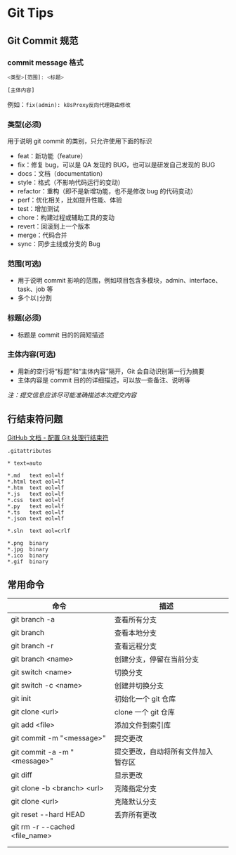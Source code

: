 # Git Tips

## Git Commit 规范

### commit message 格式

```javascript
<类型>[范围]: <标题>

[主体内容]
```

例如：`fix(admin): k8sProxy反向代理路由修改`

### 类型(必须)

用于说明 git commit 的类别，只允许使用下面的标识

-   feat：新功能（feature）
-   fix：修复 bug，可以是 QA 发现的 BUG，也可以是研发自己发现的 BUG
-   docs：文档（documentation）
-   style：格式（不影响代码运行的变动）
-   refactor：重构（即不是新增功能，也不是修改 bug 的代码变动）
-   perf：优化相关，比如提升性能、体验
-   test：增加测试
-   chore：构建过程或辅助工具的变动
-   revert：回滚到上一个版本
-   merge：代码合并
-   sync：同步主线或分支的 Bug

### 范围(可选)

-   用于说明 commit 影响的范围，例如项目包含多模块，admin、interface、task、job 等
-   多个以`|`分割

### 标题(必须)

-   标题是 commit 目的的简短描述

### 主体内容(可选)

-   用新的空行将“标题”和“主体内容”隔开，Git 会自动识别第一行为摘要
-   主体内容是 commit 目的的详细描述，可以放一些备注、说明等

_注：提交信息应该尽可能准确描述本次提交内容_

## 行结束符问题

[GitHub 文档 - 配置 Git 处理行结束符](https://docs.github.com/zh/get-started/getting-started-with-git/configuring-git-to-handle-line-endings)

`.gitattributes`

```
* text=auto

*.md   text eol=lf
*.html text eol=lf
*.htm  text eol=lf
*.js   text eol=lf
*.css  text eol=lf
*.py   text eol=lf
*.ts   text eol=lf
*.json text eol=lf

*.sln  text eol=crlf

*.png  binary
*.jpg  binary
*.ico  binary
*.gif  binary
```

## 常用命令

| 命令                           | 描述                               |     |
| ------------------------------ | ---------------------------------- | --- |
| git branch -a                  | 查看所有分支                       |     |
| git branch                     | 查看本地分支                       |     |
| git branch -r                  | 查看远程分支                       |     |
| git branch \<name>             | 创建分支，停留在当前分支           |     |
| git switch \<name>             | 切换分支                           |     |
| git switch -c \<name>          | 创建并切换分支                     |     |
| git init                       | 初始化一个 git 仓库                |     |
| git clone \<url>               | clone 一个 git 仓库                |     |
| git add \<file>                | 添加文件到索引库                   |     |
| git commit -m "\<message>"     | 提交更改                           |     |
| git commit -a -m "\<message>"  | 提交更改，自动将所有文件加入暂存区 |     |
| git diff                       | 显示更改                           |     |
| git clone -b \<branch> \<url>  | 克隆指定分支                       |     |
| git clone \<url>               | 克隆默认分支                       |     |
| git reset --hard HEAD          | 丢弃所有更改                       |     |
| git rm -r --cached <file_name> |                                    |     |
|                                |                                    |     |
|                                |                                    |     |
